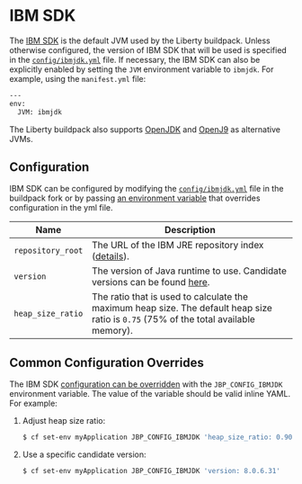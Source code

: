 # IBM SDK
The [IBM SDK](https://www.ibm.com/support/knowledgecenter/en/SSYKE2/welcome_javasdk_family.html) is the default JVM used by the Liberty buildpack. Unless otherwise configured, the version of IBM SDK that will be used is specified in the [`config/ibmjdk.yml`][] file. If necessary, the IBM SDK can also be explicitly enabled by setting the `JVM` environment variable to `ibmjdk`. For example, using the `manifest.yml` file:

```bash
---
env:
  JVM: ibmjdk
```

The Liberty buildpack also supports [OpenJDK](open-jdk.md) and [OpenJ9](openj9.md) as alternative JVMs.

## Configuration

IBM SDK can be configured by modifying the [`config/ibmjdk.yml`][] file in the buildpack fork or by passing [an environment variable](configuration.md) that overrides configuration in the yml file.

| Name | Description
| ---- | -----------
| `repository_root` | The URL of the IBM JRE repository index ([details][repositories]).
| `version` | The version of Java runtime to use.  Candidate versions can be found [here][index.yml].
| `heap_size_ratio` | The ratio that is used to calculate the maximum heap size. The default heap size ratio is `0.75` (75% of the total available memory).

## Common Configuration Overrides

The IBM SDK [configuration can be overridden](configuration.md) with the `JBP_CONFIG_IBMJDK` environment variable. The value of the variable should be valid inline YAML. For example:

1. Adjust heap size ratio:

   ```bash
   $ cf set-env myApplication JBP_CONFIG_IBMJDK 'heap_size_ratio: 0.90'
   ```

1. Use a specific candidate version:

   ```bash
   $ cf set-env myApplication JBP_CONFIG_IBMJDK 'version: 8.0.6.31'
   ```

[`config/ibmjdk.yml`]: ../config/ibmjdk.yml
[index.yml]: https://public.dhe.ibm.com/ibmdl/export/pub/systems/cloud/runtimes/java/meta/8.0/sfj/linux/x86_64/index.yml
[repositories]: util-repositories.md
